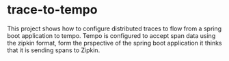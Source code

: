 # trace-to-tempo

This project shows how to configure distributed traces to flow from a spring boot
application to tempo. Tempo is configured to accept span data using the zipkin
format, form the prspective of the spring boot application it thinks that it
is sending spans to Zipkin.
